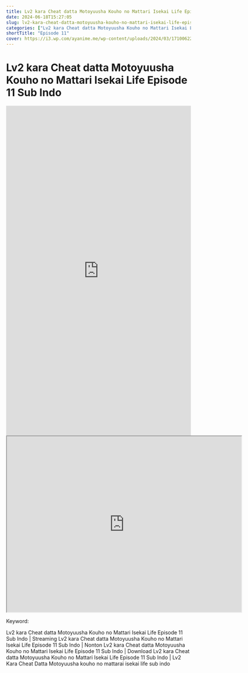 ```yaml
---
title: Lv2 kara Cheat datta Motoyuusha Kouho no Mattari Isekai Life Episode 11 Sub Indo
date: 2024-06-18T15:27:05
slug: lv2-kara-cheat-datta-motoyuusha-kouho-no-mattari-isekai-life-episode-11-sub-indo
categories: ["Lv2 kara Cheat datta Motoyuusha Kouho no Mattari Isekai Life"]
shortTitle: "Episode 11"
cover: https://i3.wp.com/ayanime.me/wp-content/uploads/2024/03/1710062250-3301-141711.jpg
---
```


# Lv2 kara Cheat datta Motoyuusha Kouho no Mattari Isekai Life Episode 11 Sub Indo

<iframe src="https://play.ayanime.me/include/fluidplayer/fluidplayer.php?VideoSrc1=https%3A%2F%2Fdrive.google.com%2Ffile%2Fd%2F1CL1xaR2m8dyXd_KyAQKe89TxJWO7bmFG%2Fpreview&VideoType1=video%2Fmp4&VideoQuality1=480p&VideoSrc2=https%3A%2F%2Fdrive.google.com%2Ffile%2Fd%2F12GtNcdUKBQDxhj_UnzHHMK2spVTumvPQ%2Fpreview&VideoType2=video%2Fmp4&VideoQuality2=720p&VideoSrc3=https%3A%2F%2Fdrive.google.com%2Ffile%2Fd%2F1oKwV3oAkUn1QTwD0UW0ptvQuJ-RTLFcY%2Fpreview&VideoType3=video%2Fmp4&VideoQuality3=1080p&VideoSrc4=&VideoType4=&VideoQuality4=&VideoPoster=&VideoTrack1=&kind1=&srclang1=&label1=&default1=&VideoTrack2=&kind2=&srclang2=&label2=&default2=&player=fluid+player&server=Drive+API&api=&width=100%25&height=900px" frameborder="0" width="100%" height="900px" allowfullscreen="allowfullscreen" scrolling="no"></iframe>
<iframe src="https://drive.google.com/file/d/1oKwV3oAkUn1QTwD0UW0ptvQuJ-RTLFcY/preview" width="640" height="480" allow="accelerometer; autoplay; encrypted-media; gyroscope; fullscreen; picture-in-picture" scrolling="no" seamless="" sandbox="allow-same-origin allow-scripts"></iframe>

Keyword:
<p>Lv2 kara Cheat datta Motoyuusha Kouho no Mattari Isekai Life Episode 11 Sub Indo | Streaming Lv2 kara Cheat datta Motoyuusha Kouho no Mattari Isekai Life Episode 11 Sub Indo | Nonton Lv2 kara Cheat datta Motoyuusha Kouho no Mattari Isekai Life Episode 11 Sub Indo | Download Lv2 kara Cheat datta Motoyuusha Kouho no Mattari Isekai Life Episode 11 Sub Indo | Lv2 Kara Cheat Datta Motoyuusha kouho no mattarai isekai life sub indo</p>

